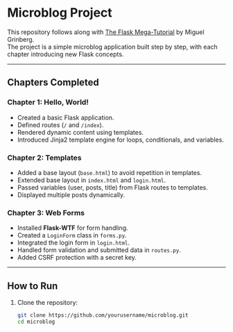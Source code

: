 # Microblog Project

This repository follows along with [The Flask Mega-Tutorial](https://blog.miguelgrinberg.com/post/the-flask-mega-tutorial-part-i-hello-world) by Miguel Grinberg.  
The project is a simple microblog application built step by step, with each chapter introducing new Flask concepts.

---

## Chapters Completed

### Chapter 1: Hello, World!
- Created a basic Flask application.
- Defined routes (`/` and `/index`).
- Rendered dynamic content using templates.
- Introduced Jinja2 template engine for loops, conditionals, and variables.

### Chapter 2: Templates
- Added a base layout (`base.html`) to avoid repetition in templates.
- Extended base layout in `index.html` and `login.html`.
- Passed variables (user, posts, title) from Flask routes to templates.
- Displayed multiple posts dynamically.

### Chapter 3: Web Forms
- Installed **Flask-WTF** for form handling.
- Created a `LoginForm` class in `forms.py`.
- Integrated the login form in `login.html`.
- Handled form validation and submitted data in `routes.py`.
- Added CSRF protection with a secret key.

---

## How to Run

1. Clone the repository:
   ```bash
   git clone https://github.com/yourusername/microblog.git
   cd microblog